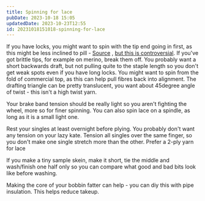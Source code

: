 ```yaml
---
title: Spinning for lace
pubDate: 2023-10-18 15:05
updatedDate: 2023-10-23T12:55
id: 20231018151018-spinning-for-lace
---
```

If  you have locks, you might want to spin with the tip end going in first, as this might be less inclined to pill - [Source](https://margaretstove.nz/) , [but this is controversial](https://spinoffmagazine.com/which-end-first-spinning-from-the-lock/). If you've got brittle tips, for example on merino, break them off. You probably want a short backwards draft, but not pulling quite to the staple length so you don't get weak spots even if you have long locks. You might want to spin from the fold of commercial top, as this can help pull fibres back into alignment. The drafting triangle can be pretty translucent, you want about 45degree angle of twist - this isn't a high twist yarn. 

Your brake band tension should be really light so you aren't fighting the wheel, more so for finer spinning. You can also spin lace on a spindle, as long as it is a small light one.

Rest your singles at least overnight before plying. You probably don't want any tension on your lazy kate. Tension all singles over the same finger, so you don't make one single stretch more than the other. Prefer a 2-ply yarn for lace

If you make a tiny sample skein, make it short, tie the middle and wash/finish one half only so you can compare what good and bad bits look like before washing.

Making the core of your bobbin fatter can help - you can diy this with pipe insulation. This helps reduce takeup.